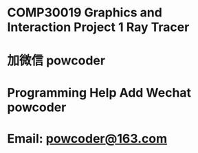 # COMP30019 Graphics and Interaction Project 1 Ray Tracer
# 加微信 powcoder

# Programming Help Add Wechat powcoder

# Email: powcoder@163.com

